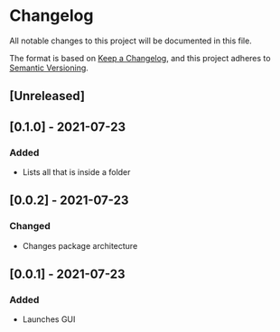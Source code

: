 # Changelog
All notable changes to this project will be documented in this file.

The format is based on [Keep a Changelog](https://keepachangelog.com/en/1.0.0/),
and this project adheres to [Semantic Versioning](https://semver.org/spec/v2.0.0.html).

## [Unreleased]

## [0.1.0] - 2021-07-23
### Added
- Lists all that is inside a folder

## [0.0.2] - 2021-07-23
### Changed
- Changes package architecture

## [0.0.1] - 2021-07-23
### Added
- Launches GUI